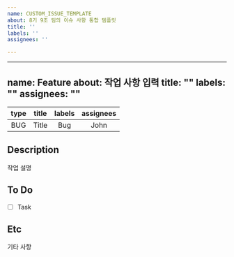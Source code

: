 ```yaml
---
name: CUSTOM_ISSUE_TEMPLATE
about: 8기 9조 팀의 이슈 사항 통합 템플릿
title: ''
labels: ''
assignees: ''

---
```


---
name: Feature
about: 작업 사항 입력
title: ""
labels: ""
assignees: ""
---

| type | title | labels | assignees |
| :--: | :---: | :----: | :-------: |
| BUG  | Title |  Bug   |   John    |

## Description

작업 설명

## To Do

- [ ] Task

## Etc

기타 사항
